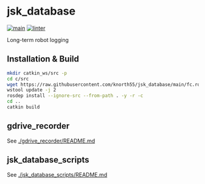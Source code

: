 # jsk_database

[![main](https://github.com/knorth55/jsk_database/actions/workflows/main.yml/badge.svg)](https://github.com/knorth55/jsk_database/actions/workflows/main.yml)
[![linter](https://github.com/knorth55/jsk_database/actions/workflows/linter.yaml/badge.svg)](https://github.com/knorth55/jsk_database/actions/workflows/linter.yaml)

Long-term robot logging

## Installation & Build

```bash
mkdir catkin_ws/src -p
cd c/src
wget https://raw.githubusercontent.com/knorth55/jsk_database/main/fc.rosinstall -o .rosinstall
wstool update -j 2
rosdep install --ignore-src --from-path . -y -r -c
cd ..
catkin build
```

## gdrive_recorder

See [./gdrive_recorder/README.md](./gdrive_recorder/README.md)

## jsk_database_scripts

See [./jsk_database_scripts/README.md](./jsk_database_scripts/README.md)
